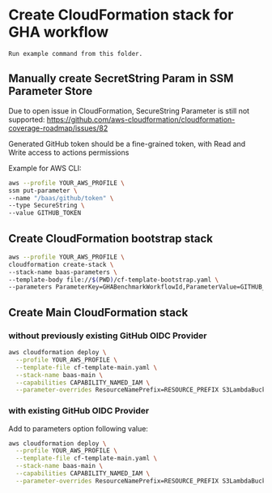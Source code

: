 # Create CloudFormation stack for GHA workflow

```NOTE
Run example command from this folder.
``` 

## Manually create SecretString Param in SSM Parameter Store

Due to open issue in CloudFormation, SecureString Parameter is still not supported:
https://github.com/aws-cloudformation/cloudformation-coverage-roadmap/issues/82

Generated GitHub token should be a fine-grained token, with Read and Write access to actions permissions

Example for AWS CLI:
```bash
aws --profile YOUR_AWS_PROFILE \
ssm put-parameter \
--name "/baas/github/token" \
--type SecureString \
--value GITHUB_TOKEN
```
## Create CloudFormation bootstrap stack 

```bash
aws --profile YOUR_AWS_PROFILE \
cloudformation create-stack \
--stack-name baas-parameters \
--template-body file://$(PWD)/cf-template-bootstrap.yaml \
--parameters ParameterKey=GHABenchmarkWorkflowId,ParameterValue=GITHUB_WORKFLOW_ID ParameterKey=DeploymentPrefix,ParameterValue=RESOURCE_PREFIX
```

## Create Main CloudFormation stack 

### without previously existing GitHub OIDC Provider

```bash
aws cloudformation deploy \
  --profile YOUR_AWS_PROFILE \
  --template-file cf-template-main.yaml \
  --stack-name baas-main \
  --capabilities CAPABILITY_NAMED_IAM \
  --parameter-overrides ResourceNamePrefix=RESOURCE_PREFIX S3LambdaBucketName=S3_BUCKET_NAME_FROM_BOOTSTRAP_STACK_OUTPUTS
```

### with existing GitHub OIDC Provider

Add to parameters option following value:
```bash
aws cloudformation deploy \
  --profile YOUR_AWS_PROFILE \
  --template-file cf-template-main.yaml \
  --stack-name baas-main \
  --capabilities CAPABILITY_NAMED_IAM \
  --parameter-overrides ResourceNamePrefix=RESOURCE_PREFIX S3LambdaBucketName=S3_BUCKET_NAME_FROM_BOOTSTRAP_STACK_OUTPUTS OIDCProviderArn=arn:aws:iam::YOUR_AWS_ACCOUNT_ID:oidc-provider/token.actions.githubusercontent.com 
```

